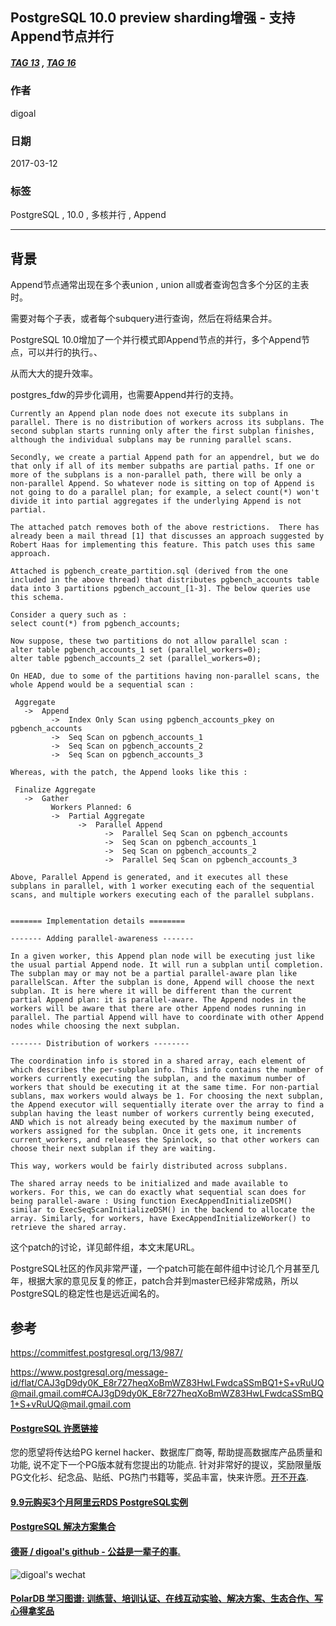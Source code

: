 ## PostgreSQL 10.0 preview sharding增强 - 支持Append节点并行     
##### [TAG 13](../class/13.md) , [TAG 16](../class/16.md)
                                    
### 作者                                                                                 
digoal                               
                                      
### 日期                                 
2017-03-12                                
                                  
### 标签                               
PostgreSQL , 10.0 , 多核并行 , Append  
                                    
----                              
                                       
## 背景             
Append节点通常出现在多个表union , union all或者查询包含多个分区的主表时。  
  
需要对每个子表，或者每个subquery进行查询，然后在将结果合并。  
  
PostgreSQL 10.0增加了一个并行模式即Append节点的并行，多个Append节点，可以并行的执行。、  
  
从而大大的提升效率。  
  
postgres_fdw的异步化调用，也需要Append并行的支持。  
    
```    
Currently an Append plan node does not execute its subplans in  
parallel. There is no distribution of workers across its subplans. The  
second subplan starts running only after the first subplan finishes,  
although the individual subplans may be running parallel scans.  
  
Secondly, we create a partial Append path for an appendrel, but we do  
that only if all of its member subpaths are partial paths. If one or  
more of the subplans is a non-parallel path, there will be only a  
non-parallel Append. So whatever node is sitting on top of Append is  
not going to do a parallel plan; for example, a select count(*) won't  
divide it into partial aggregates if the underlying Append is not  
partial.  
  
The attached patch removes both of the above restrictions.  There has  
already been a mail thread [1] that discusses an approach suggested by  
Robert Haas for implementing this feature. This patch uses this same  
approach.  
  
Attached is pgbench_create_partition.sql (derived from the one  
included in the above thread) that distributes pgbench_accounts table  
data into 3 partitions pgbench_account_[1-3]. The below queries use  
this schema.  
  
Consider a query such as :  
select count(*) from pgbench_accounts;  
  
Now suppose, these two partitions do not allow parallel scan :  
alter table pgbench_accounts_1 set (parallel_workers=0);  
alter table pgbench_accounts_2 set (parallel_workers=0);  
  
On HEAD, due to some of the partitions having non-parallel scans, the  
whole Append would be a sequential scan :  
  
 Aggregate  
   ->  Append  
         ->  Index Only Scan using pgbench_accounts_pkey on pgbench_accounts  
         ->  Seq Scan on pgbench_accounts_1  
         ->  Seq Scan on pgbench_accounts_2  
         ->  Seq Scan on pgbench_accounts_3  
  
Whereas, with the patch, the Append looks like this :  
  
 Finalize Aggregate  
   ->  Gather  
         Workers Planned: 6  
         ->  Partial Aggregate  
               ->  Parallel Append  
                     ->  Parallel Seq Scan on pgbench_accounts  
                     ->  Seq Scan on pgbench_accounts_1  
                     ->  Seq Scan on pgbench_accounts_2  
                     ->  Parallel Seq Scan on pgbench_accounts_3  
  
Above, Parallel Append is generated, and it executes all these  
subplans in parallel, with 1 worker executing each of the sequential  
scans, and multiple workers executing each of the parallel subplans.  
  
  
======= Implementation details ========  
  
------- Adding parallel-awareness -------  
  
In a given worker, this Append plan node will be executing just like  
the usual partial Append node. It will run a subplan until completion.  
The subplan may or may not be a partial parallel-aware plan like  
parallelScan. After the subplan is done, Append will choose the next  
subplan. It is here where it will be different than the current  
partial Append plan: it is parallel-aware. The Append nodes in the  
workers will be aware that there are other Append nodes running in  
parallel. The partial Append will have to coordinate with other Append  
nodes while choosing the next subplan.  
  
------- Distribution of workers --------  
  
The coordination info is stored in a shared array, each element of  
which describes the per-subplan info. This info contains the number of  
workers currently executing the subplan, and the maximum number of  
workers that should be executing it at the same time. For non-partial  
sublans, max workers would always be 1. For choosing the next subplan,  
the Append executor will sequentially iterate over the array to find a  
subplan having the least number of workers currently being executed,  
AND which is not already being executed by the maximum number of  
workers assigned for the subplan. Once it gets one, it increments  
current_workers, and releases the Spinlock, so that other workers can  
choose their next subplan if they are waiting.  
  
This way, workers would be fairly distributed across subplans.  
  
The shared array needs to be initialized and made available to  
workers. For this, we can do exactly what sequential scan does for  
being parallel-aware : Using function ExecAppendInitializeDSM()  
similar to ExecSeqScanInitializeDSM() in the backend to allocate the  
array. Similarly, for workers, have ExecAppendInitializeWorker() to  
retrieve the shared array.  
```      
  
这个patch的讨论，详见邮件组，本文末尾URL。  
  
PostgreSQL社区的作风非常严谨，一个patch可能在邮件组中讨论几个月甚至几年，根据大家的意见反复的修正，patch合并到master已经非常成熟，所以PostgreSQL的稳定性也是远近闻名的。  
      
## 参考      
https://commitfest.postgresql.org/13/987/  
    
https://www.postgresql.org/message-id/flat/CAJ3gD9dy0K_E8r727heqXoBmWZ83HwLFwdcaSSmBQ1+S+vRuUQ@mail.gmail.com#CAJ3gD9dy0K_E8r727heqXoBmWZ83HwLFwdcaSSmBQ1+S+vRuUQ@mail.gmail.com  

  
  
  
  
  
  
  
  
  
  
  
  
  
  
  
  
  
  
  
  
  
  
  
  
  
  
  
  
  
  
  
  
  
  
  
  
  
  
  
  
  
  
  
  
  
  
  
  
  
  
  
  
  
  
  
  
  
  
  
  
  
  
  
  
  
  
  
  
  
  
  
  
  
#### [PostgreSQL 许愿链接](https://github.com/digoal/blog/issues/76 "269ac3d1c492e938c0191101c7238216")
您的愿望将传达给PG kernel hacker、数据库厂商等, 帮助提高数据库产品质量和功能, 说不定下一个PG版本就有您提出的功能点. 针对非常好的提议，奖励限量版PG文化衫、纪念品、贴纸、PG热门书籍等，奖品丰富，快来许愿。[开不开森](https://github.com/digoal/blog/issues/76 "269ac3d1c492e938c0191101c7238216").  
  
  
#### [9.9元购买3个月阿里云RDS PostgreSQL实例](https://www.aliyun.com/database/postgresqlactivity "57258f76c37864c6e6d23383d05714ea")
  
  
#### [PostgreSQL 解决方案集合](https://yq.aliyun.com/topic/118 "40cff096e9ed7122c512b35d8561d9c8")
  
  
#### [德哥 / digoal's github - 公益是一辈子的事.](https://github.com/digoal/blog/blob/master/README.md "22709685feb7cab07d30f30387f0a9ae")
  
  
![digoal's wechat](../pic/digoal_weixin.jpg "f7ad92eeba24523fd47a6e1a0e691b59")
  
  
#### [PolarDB 学习图谱: 训练营、培训认证、在线互动实验、解决方案、生态合作、写心得拿奖品](https://www.aliyun.com/database/openpolardb/activity "8642f60e04ed0c814bf9cb9677976bd4")
  
